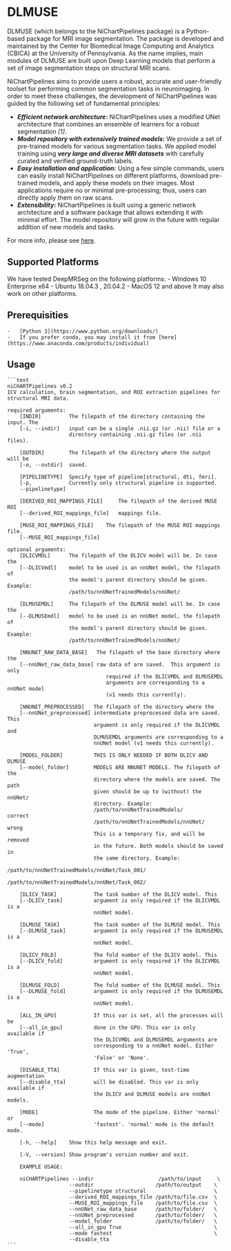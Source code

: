 # DLMUSE

DLMUSE (which belongs to the NiChartPipelines package) is a Python-based package for MRI image segmentation. The package is developed and maintained by the Center for Biomedical Image Computing and Analytics (CBICA) at the University of Pennsylvania. As the name implies, main modules of DLMUSE are built upon Deep Learning models that perform a set of image segmentation steps on structural MRI scans.

NiChartPipelines aims to provide users a robust, accurate and user-friendly toolset for performing common segmentation tasks in neuroimaging. In order to meet these challenges, the development of NiChartPipelines was guided by the following set of fundamental principles:

* ***Efficient network architecture:*** NiChartPipelines uses a modified UNet architecture that combines an ensemble of learners for a robust segmentation  _[1]_.
* ***Model repository with extensively trained models:*** We provide a set of pre-trained models for various segmentation tasks. We applied model training using ***_very large and diverse MRI datasets_*** with carefully curated and verified ground-truth labels.
* ***Easy installation and application:*** Using a few simple commands, users can easily install NiChartPipelines on different platforms, download pre-trained models, and apply these models on their images. Most applications require no or minimal pre-processing; thus, users can directly apply them on raw scans.
* ***Extensibility:*** NiChartPipelines is built using a generic network architecture and a software package that allows extending it with minimal effort. The model repository will grow in the future with regular addition of new models and tasks.

For more info, please see [here](https://github.com/CBICA/niCHARTPipelines).

## Supported Platforms

We have tested DeepMRSeg on the following platforms:
    -   Windows 10 Enterprise x64
    -   Ubuntu 18.04.3 , 20.04.2
    -   MacOS 12 and above
    It may also work on other platforms.

## Prerequisities

    -   [Python 3](https://www.python.org/downloads/)
    -   If you prefer conda, you may install it from [here](https://www.anaconda.com/products/individual)

## Usage

    ```text
    niCHARTPipelines v0.2
    ICV calculation, brain segmentation, and ROI extraction pipelines for 
    structural MRI data.

    required arguments:
        [INDIR]         The filepath of the directory containing the input. The 
        [-i, --indir]   input can be a single .nii.gz (or .nii) file or a  
                        directory containing .nii.gz files (or .nii files). 

        [OUTDIR]        The filepath of the directory where the output will be
        [-o, --outdir]  saved.

        [PIPELINETYPE]  Specify type of pipeline[structural, dti, fmri]. 
        [-p,            Currently only structural pipeline is supported.
        --pipelinetype]

        [DERIVED_ROI_MAPPINGS_FILE]     The filepath of the derived MUSE ROI 
        [--derived_ROI_mappings_file]   mappings file.

        [MUSE_ROI_MAPPINGS_FILE]    The filepath of the MUSE ROI mappings file.
        [--MUSE_ROI_mappings_file]

    optional arguments: 
        [DLICVMDL]      The filepath of the DLICV model will be. In case the
        [--DLICVmdl]    model to be used is an nnUNet model, the filepath of
                        the model's parent directory should be given. Example: 
                        /path/to/nnUNetTrainedModels/nnUNet/
        
        [DLMUSEMDL]     The filepath of the DLMUSE model will be. In case the
        [--DLMUSEmdl]   model to be used is an nnUNet model, the filepath of
                        the model's parent directory should be given. Example:
                        /path/to/nnUNetTrainedModels/nnUNet/

        [NNUNET_RAW_DATA_BASE]   The filepath of the base directory where the 
        [--nnUNet_raw_data_base] raw data of are saved.  This argument is only 
                                    required if the DLICVMDL and DLMUSEMDL 
                                    arguments are corresponding to a  nnUNet model 
                                    (v1 needs this currently).

        [NNUNET_PREPROCESSED]   The filepath of the directory where the 
        [--nnUNet_preprocessed] intermediate preprocessed data are saved. This
                                argument is only required if the DLICVMDL and
                                DLMUSEMDL arguments are corresponding to a
                                nnUNet model (v1 needs this currently).

        [MODEL_FOLDER]          THIS IS ONLY NEEDED IF BOTH DLICV AND DLMUSE 
        [--model_folder]        MODELS ARE NNUNET MODELS. The filepath of the
                                directory where the models are saved. The path
                                given should be up to (without) the nnUNet/ 
                                directory. Example:
                                /path/to/nnUNetTrainedModels/          correct
                                /path/to/nnUNetTrainedModels/nnUNet/   wrong
                                This is a temporary fix, and will be removed 
                                in the future. Both models should be saved in 
                                the same directory. Example:
                                /path/to/nnUNetTrainedModels/nnUNet/Task_001/
                                /path/to/nnUNetTrainedModels/nnUNet/Task_002/

        [DLICV_TASK]            The task number of the DLICV model. This 
        [--DLICV_task]          argument is only required if the DLICVMDL is a 
                                nnUNet model.

        [DLMUSE_TASK]           The task number of the DLMUSE model. This 
        [--DLMUSE_task]         argument is only required if the DLMUSEMDL is a 
                                nnUNet model.

        [DLICV_FOLD]            The fold number of the DLICV model. This 
        [--DLICV_fold]          argument is only required if the DLICVMDL is a
                                nnUNet model.

        [DLMUSE_FOLD]           The fold number of the DLMUSE model. This
        [--DLMUSE_fold]         argument is only required if the DLMUSEMDL is a
                                nnUNet model.

        [ALL_IN_GPU]            If this var is set, all the processes will be
        [--all_in_gpu]          done in the GPU. This var is only available if 
                                the DLICVMDL and DLMUSEMDL arguments are 
                                corresponding to a nnUNet model. Either 'True',
                                'False' or 'None'. 

        [DISABLE_TTA]           If this var is given, test-time augmentation  
        [--disable_tta]         will be disabled. This var is only available if 
                                the DLICV and DLMUSE models are nnUNet models. 

        [MODE]                  The mode of the pipeline. Either 'normal' or
        [--mode]                'fastest'. 'normal' mode is the default mode.

        [-h, --help]    Show this help message and exit.
        
        [-V, --version] Show program's version number and exit.

        EXAMPLE USAGE:
        
        niCHARTPipelines --indir                     /path/to/input     \
                        --outdir                    /path/to/output    \
                        --pipelinetype structural                      \
                        --derived_ROI_mappings_file /path/to/file.csv  \
                        --MUSE_ROI_mappings_file    /path/to/file.csv  \
                        --nnUNet_raw_data_base      /path/to/folder/   \
                        --nnUNet_preprocessed       /path/to/folder/   \
                        --model_folder              /path/to/folder/   \
                        --all_in_gpu True                              \
                        --mode fastest                                 \
                        --disable_tta
    ```

